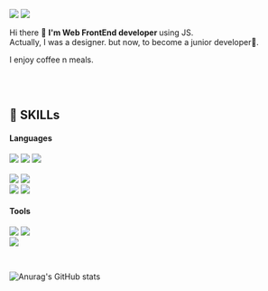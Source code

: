 

<img src="https://img.shields.io/badge/Instagram-dd2a7b?style=flat-square&logo=instagram&logoColor=white"/> <img src="https://img.shields.io/badge/Heniinmay@gmail.com-ea4335?style=flat-square&logo=gmail&logoColor=white"/>

<p>
  Hi there 👋 <strong>I'm Web FrontEnd developer </strong> using JS.<br/>
  Actually, I was a designer. but now, to become a junior developer🌱.
  
  I enjoy coffee n meals.
</p>
<br />
<br />
<h2> 💪 SKILLs </h2>
<h4> Languages </h4>
<p> 
  <img src="https://img.shields.io/badge/Html5-E34F26?style=flat-square&logo=HTML5&logoColor=white"/> 
  <img src="https://img.shields.io/badge/JavaScript-F7DF1E?style=flat-square&logo=JavaScript&logoColor=white"/> 
  <img src="https://img.shields.io/badge/React-61DAFB?style=flat-square&logo=React&logoColor=white"/> 
    
  <br />
  <br />
  
  <img src="https://img.shields.io/badge/Sass-CC6699?style=flat-square&logo=Sass&logoColor=white"/>
  <img src="https://img.shields.io/badge/Tailwind-06B6D4?style=flat-square&logo=TailwindCSS&logoColor=white"/><br />
  <img src="https://img.shields.io/badge/Styled_Components-DB7093?style=flat-square&logo=styled-components&logoColor=white"/>
  <img src="https://img.shields.io/badge/TypeScript-3178C6?style=flat-square&logo=TypeScript&logoColor=white"/> 
</p>
<h4> Tools </h4>
<p>
  <img src="https://img.shields.io/badge/Git-F05032?style=flat-square&logo=Git&logoColor=white"/>
  <img src="https://img.shields.io/badge/Webpack-8DD6F9?style=flat-square&logo=Webpack&logoColor=white"/>
  <br />
  <img src="https://img.shields.io/badge/Figma-F24E1E?style=flat-square&logo=figma&logoColor=white"/>
  
</p>

<br/>

![Anurag's GitHub stats](https://github-readme-stats.vercel.app/api?username=heniinmay&show_icons=true&theme=radical)
<!--
**Heniinmay/Heniinmay** is a ✨ _special_ ✨ repository because its `README.md` (this file) appears on your GitHub profile.

Here are some ideas to get you started:

- 🔭 I’m currently working on ...
- 🌱 I’m currently learning ...
- 👯 I’m looking to collaborate on ...
- 🤔 I’m looking for help with ...
- 💬 Ask me about ...
- 📫 How to reach me: ...
- 😄 Pronouns: ...
- ⚡ Fun fact: ...
-->
